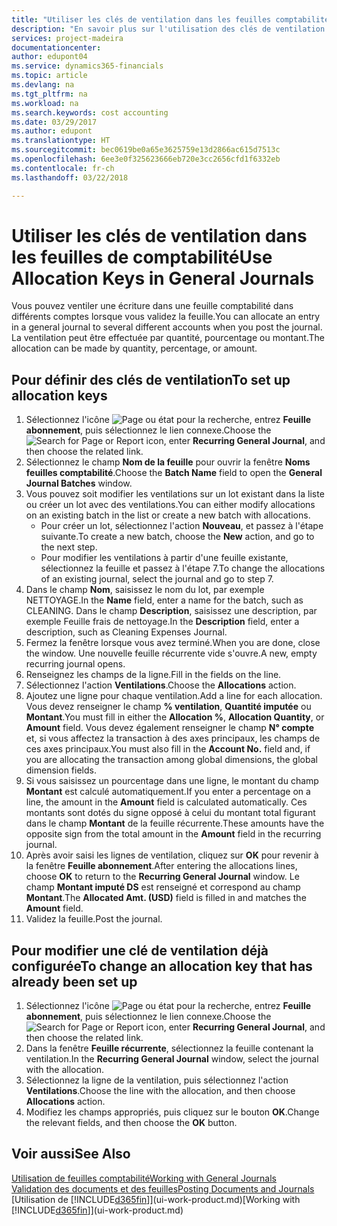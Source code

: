 ```yaml
---
title: "Utiliser les clés de ventilation dans les feuilles comptabilité | Microsoft Docs"
description: "En savoir plus sur l'utilisation des clés de ventilation dans les feuilles."
services: project-madeira
documentationcenter: 
author: edupont04
ms.service: dynamics365-financials
ms.topic: article
ms.devlang: na
ms.tgt_pltfrm: na
ms.workload: na
ms.search.keywords: cost accounting
ms.date: 03/29/2017
ms.author: edupont
ms.translationtype: HT
ms.sourcegitcommit: bec0619be0a65e3625759e13d2866ac615d7513c
ms.openlocfilehash: 6ee3e0f325623666eb720e3cc2656cfd1f6332eb
ms.contentlocale: fr-ch
ms.lasthandoff: 03/22/2018

---
```

# <a name="use-allocation-keys-in-general-journals"></a><span data-ttu-id="088f1-103">Utiliser les clés de ventilation dans les feuilles de comptabilité</span><span class="sxs-lookup"><span data-stu-id="088f1-103">Use Allocation Keys in General Journals</span></span>
<span data-ttu-id="088f1-104">Vous pouvez ventiler une écriture dans une feuille comptabilité dans différents comptes lorsque vous validez la feuille.</span><span class="sxs-lookup"><span data-stu-id="088f1-104">You can allocate an entry in a general journal to several different accounts when you post the journal.</span></span> <span data-ttu-id="088f1-105">La ventilation peut être effectuée par quantité, pourcentage ou montant.</span><span class="sxs-lookup"><span data-stu-id="088f1-105">The allocation can be made by quantity, percentage, or amount.</span></span>

## <a name="to-set-up-allocation-keys"></a><span data-ttu-id="088f1-106">Pour définir des clés de ventilation</span><span class="sxs-lookup"><span data-stu-id="088f1-106">To set up allocation keys</span></span>
1. <span data-ttu-id="088f1-107">Sélectionnez l'icône ![Page ou état pour la recherche](media/ui-search/search_small.png "Page ou état pour la recherche"), entrez **Feuille abonnement**, puis sélectionnez le lien connexe.</span><span class="sxs-lookup"><span data-stu-id="088f1-107">Choose the ![Search for Page or Report](media/ui-search/search_small.png "Search for Page or Report icon") icon, enter **Recurring General Journal**, and then choose the related link.</span></span>
2. <span data-ttu-id="088f1-108">Sélectionnez le champ **Nom de la feuille** pour ouvrir la fenêtre **Noms feuilles comptabilité**.</span><span class="sxs-lookup"><span data-stu-id="088f1-108">Choose the **Batch Name** field to open the **General Journal Batches** window.</span></span>
3. <span data-ttu-id="088f1-109">Vous pouvez soit modifier les ventilations sur un lot existant dans la liste ou créer un lot avec des ventilations.</span><span class="sxs-lookup"><span data-stu-id="088f1-109">You can either modify allocations on an existing batch in the list or create a new batch with allocations.</span></span>
   * <span data-ttu-id="088f1-110">Pour créer un lot, sélectionnez l'action **Nouveau**, et passez à l'étape suivante.</span><span class="sxs-lookup"><span data-stu-id="088f1-110">To create a new batch, choose the **New** action, and go to the next step.</span></span>
   * <span data-ttu-id="088f1-111">Pour modifier les ventilations à partir d'une feuille existante, sélectionnez la feuille et passez à l'étape 7.</span><span class="sxs-lookup"><span data-stu-id="088f1-111">To change the allocations of an existing journal, select the journal and go to step 7.</span></span>    
4. <span data-ttu-id="088f1-112">Dans le champ **Nom**, saisissez le nom du lot, par exemple NETTOYAGE.</span><span class="sxs-lookup"><span data-stu-id="088f1-112">In the **Name** field, enter a name for the batch, such as CLEANING.</span></span> <span data-ttu-id="088f1-113">Dans le champ **Description**, saisissez une description, par exemple Feuille frais de nettoyage.</span><span class="sxs-lookup"><span data-stu-id="088f1-113">In the **Description** field, enter a description, such as Cleaning Expenses Journal.</span></span>
5. <span data-ttu-id="088f1-114">Fermez la fenêtre lorsque vous avez terminé.</span><span class="sxs-lookup"><span data-stu-id="088f1-114">When you are done, close the window.</span></span> <span data-ttu-id="088f1-115">Une nouvelle feuille récurrente vide s'ouvre.</span><span class="sxs-lookup"><span data-stu-id="088f1-115">A new, empty recurring journal opens.</span></span>
6. <span data-ttu-id="088f1-116">Renseignez les champs de la ligne.</span><span class="sxs-lookup"><span data-stu-id="088f1-116">Fill in the fields on the line.</span></span>
7. <span data-ttu-id="088f1-117">Sélectionnez l'action **Ventilations**.</span><span class="sxs-lookup"><span data-stu-id="088f1-117">Choose the **Allocations** action.</span></span>
8. <span data-ttu-id="088f1-118">Ajoutez une ligne pour chaque ventilation.</span><span class="sxs-lookup"><span data-stu-id="088f1-118">Add a line for each allocation.</span></span> <span data-ttu-id="088f1-119">Vous devez renseigner le champ **% ventilation**, **Quantité imputée** ou **Montant**.</span><span class="sxs-lookup"><span data-stu-id="088f1-119">You must fill in either the **Allocation %**, **Allocation Quantity**, or **Amount** field.</span></span> <span data-ttu-id="088f1-120">Vous devez également renseigner le champ **N° compte** et, si vous affectez la transaction à des axes principaux, les champs de ces axes principaux.</span><span class="sxs-lookup"><span data-stu-id="088f1-120">You must also fill in the **Account No.** field and, if you are allocating the transaction among global dimensions, the global dimension fields.</span></span>
9. <span data-ttu-id="088f1-121">Si vous saisissez un pourcentage dans une ligne, le montant du champ **Montant** est calculé automatiquement.</span><span class="sxs-lookup"><span data-stu-id="088f1-121">If you enter a percentage on a line, the amount in the **Amount** field is calculated automatically.</span></span> <span data-ttu-id="088f1-122">Ces montants sont dotés du signe opposé à celui du montant total figurant dans le champ **Montant** de la feuille récurrente.</span><span class="sxs-lookup"><span data-stu-id="088f1-122">These amounts have the opposite sign from the total amount in the **Amount** field in the recurring journal.</span></span>
10. <span data-ttu-id="088f1-123">Après avoir saisi les lignes de ventilation, cliquez sur **OK** pour revenir à la fenêtre **Feuille abonnement**.</span><span class="sxs-lookup"><span data-stu-id="088f1-123">After entering the allocations lines, choose **OK** to return to the **Recurring General Journal** window.</span></span> <span data-ttu-id="088f1-124">Le champ **Montant imputé DS** est renseigné et correspond au champ **Montant**.</span><span class="sxs-lookup"><span data-stu-id="088f1-124">The **Allocated Amt. (USD)** field is filled in and matches the **Amount** field.</span></span>
11. <span data-ttu-id="088f1-125">Validez la feuille.</span><span class="sxs-lookup"><span data-stu-id="088f1-125">Post the journal.</span></span>

## <a name="to-change-an-allocation-key-that-has-already-been-set-up"></a><span data-ttu-id="088f1-126">Pour modifier une clé de ventilation déjà configurée</span><span class="sxs-lookup"><span data-stu-id="088f1-126">To change an allocation key that has already been set up</span></span>
1. <span data-ttu-id="088f1-127">Sélectionnez l'icône ![Page ou état pour la recherche](media/ui-search/search_small.png "Page ou état pour la recherche"), entrez **Feuille abonnement**, puis sélectionnez le lien connexe.</span><span class="sxs-lookup"><span data-stu-id="088f1-127">Choose the ![Search for Page or Report](media/ui-search/search_small.png "Search for Page or Report icon") icon, enter **Recurring General Journal**, and then choose the related link.</span></span>
2. <span data-ttu-id="088f1-128">Dans la fenêtre **Feuille récurrente**, sélectionnez la feuille contenant la ventilation.</span><span class="sxs-lookup"><span data-stu-id="088f1-128">In the **Recurring General Journal** window, select the journal with the allocation.</span></span>
3. <span data-ttu-id="088f1-129">Sélectionnez la ligne de la ventilation, puis sélectionnez l'action **Ventilations**.</span><span class="sxs-lookup"><span data-stu-id="088f1-129">Choose the line with the allocation, and then choose **Allocations** action.</span></span>
4. <span data-ttu-id="088f1-130">Modifiez les champs appropriés, puis cliquez sur le bouton **OK**.</span><span class="sxs-lookup"><span data-stu-id="088f1-130">Change the relevant fields, and then choose the **OK** button.</span></span>

## <a name="see-also"></a><span data-ttu-id="088f1-131">Voir aussi</span><span class="sxs-lookup"><span data-stu-id="088f1-131">See Also</span></span>
[<span data-ttu-id="088f1-132">Utilisation de feuilles comptabilité</span><span class="sxs-lookup"><span data-stu-id="088f1-132">Working with General Journals</span></span>](ui-work-general-journals.md)  
[<span data-ttu-id="088f1-133">Validation des documents et des feuilles</span><span class="sxs-lookup"><span data-stu-id="088f1-133">Posting Documents and Journals</span></span>](ui-post-documents-journals.md)  
<span data-ttu-id="088f1-134">[Utilisation de [!INCLUDE[d365fin](includes/d365fin_md.md)]](ui-work-product.md)</span><span class="sxs-lookup"><span data-stu-id="088f1-134">[Working with [!INCLUDE[d365fin](includes/d365fin_md.md)]](ui-work-product.md)</span></span>

